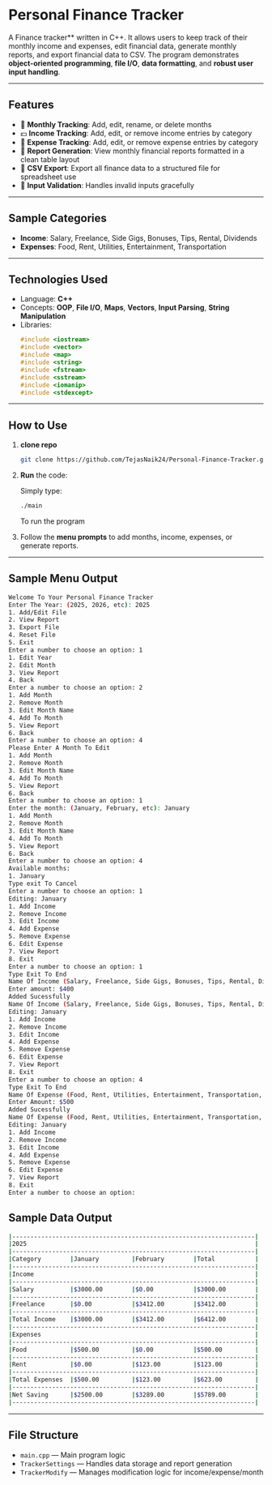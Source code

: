 # Personal Finance Tracker

A Finance tracker** written in C++. It allows users to keep track of their monthly income and expenses, 
edit financial data, generate monthly reports, and export financial data to CSV. The program demonstrates 
**object-oriented programming**, **file I/O**, **data formatting**, and **robust user input handling**.

---

## Features

- 📆 **Monthly Tracking**: Add, edit, rename, or delete months  
- 💵 **Income Tracking**: Add, edit, or remove income entries by category  
- 💸 **Expense Tracking**: Add, edit, or remove expense entries by category  
- 🧾 **Report Generation**: View monthly financial reports formatted in a clean table layout  
- 📁 **CSV Export**: Export all finance data to a structured file for spreadsheet use  
- 🧠 **Input Validation**: Handles invalid inputs gracefully  

---

## Sample Categories

- **Income**: Salary, Freelance, Side Gigs, Bonuses, Tips, Rental, Dividends  
- **Expenses**: Food, Rent, Utilities, Entertainment, Transportation  

---

## Technologies Used

- Language: **C++**
- Concepts: **OOP**, **File I/O**, **Maps**, **Vectors**, **Input Parsing**, **String Manipulation**
- Libraries:
  ```cpp
  #include <iostream>
  #include <vector>
  #include <map>
  #include <string>
  #include <fstream>
  #include <sstream>
  #include <iomanip>
  #include <stdexcept>
  ```

---

## How to Use

1. **clone repo** 
   ```sh
   git clone https://github.com/TejasNaik24/Personal-Finance-Tracker.git
   ```

2. **Run** the code:

   Simply type:
   ```sh
   ./main
   ```
   To run the program

4. Follow the **menu prompts** to add months, income, expenses, or generate reports.

---

## Sample Menu Output

```sh
Welcome To Your Personal Finance Tracker
Enter The Year: (2025, 2026, etc): 2025
1. Add/Edit File
2. View Report
3. Export File
4. Reset File
5. Exit
Enter a number to choose an option: 1
1. Edit Year
2. Edit Month
3. View Report
4. Back
Enter a number to choose an option: 2
1. Add Month
2. Remove Month
3. Edit Month Name
4. Add To Month
5. View Report
6. Back
Enter a number to choose an option: 4
Please Enter A Month To Edit
1. Add Month
2. Remove Month
3. Edit Month Name
4. Add To Month
5. View Report
6. Back
Enter a number to choose an option: 1
Enter the month: (January, February, etc): January
1. Add Month
2. Remove Month
3. Edit Month Name
4. Add To Month
5. View Report
6. Back
Enter a number to choose an option: 4
Available months: 
1. January
Type exit To Cancel
Enter a number to choose an option: 1
Editing: January
1. Add Income
2. Remove Income
3. Edit Income
4. Add Expense
5. Remove Expense
6. Edit Expense
7. View Report
8. Exit
Enter a number to choose an option: 1
Type Exit To End
Name Of Income (Salary, Freelance, Side Gigs, Bonuses, Tips, Rental, Dividends, Etc): Salary
Enter amount: $400
Added Sucessfully
Name Of Income (Salary, Freelance, Side Gigs, Bonuses, Tips, Rental, Dividends, Etc): exit
Editing: January
1. Add Income
2. Remove Income
3. Edit Income
4. Add Expense
5. Remove Expense
6. Edit Expense
7. View Report
8. Exit
Enter a number to choose an option: 4
Type Exit To End
Name Of Expense (Food, Rent, Utilities, Entertainment, Transportation, Etc): Food
Enter Amount: $500
Added Sucessfully
Name Of Expense (Food, Rent, Utilities, Entertainment, Transportation, Etc): exit
Editing: January
1. Add Income
2. Remove Income
3. Edit Income
4. Add Expense
5. Remove Expense
6. Edit Expense
7. View Report
8. Exit
Enter a number to choose an option: 
```
## Sample Data Output

```sh
|-------------------------------------------------------------------|
|2025                                                               |
|-------------------------------------------------------------------|
|Category        |January         |February        |Total           |
|-------------------------------------------------------------------|
|Income                                                             |
|-------------------------------------------------------------------|
|Salary          |$3000.00        |$0.00           |$3000.00        |
|-------------------------------------------------------------------|
|Freelance       |$0.00           |$3412.00        |$3412.00        |
|-------------------------------------------------------------------|
|Total Income    |$3000.00        |$3412.00        |$6412.00        |
|-------------------------------------------------------------------|
|Expenses                                                           |
|-------------------------------------------------------------------|
|Food            |$500.00         |$0.00           |$500.00         |
|-------------------------------------------------------------------|
|Rent            |$0.00           |$123.00         |$123.00         |
|-------------------------------------------------------------------|
|Total Expenses  |$500.00         |$123.00         |$623.00         |
|-------------------------------------------------------------------|
|Net Saving      |$2500.00        |$3289.00        |$5789.00        |
|-------------------------------------------------------------------|

```

---

## File Structure

- `main.cpp` — Main program logic  
- `TrackerSettings` — Handles data storage and report generation  
- `TrackerModify` — Manages modification logic for income/expense/month

